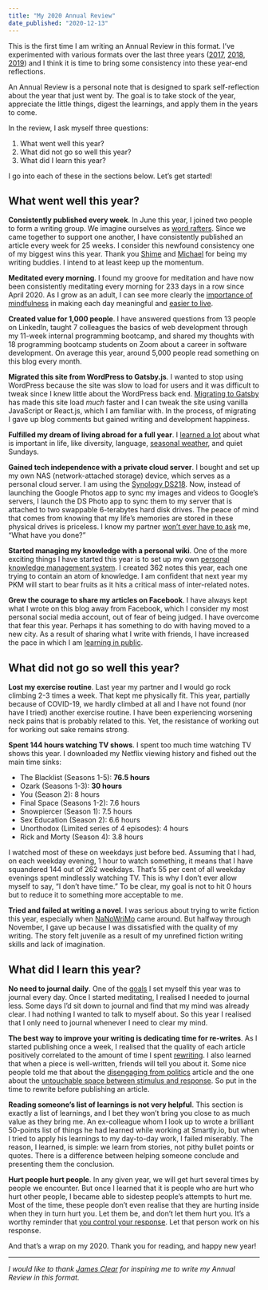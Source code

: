 ```yaml
---
title: "My 2020 Annual Review"
date_published: "2020-12-13"
---
```


This is the first time I am writing an Annual Review in this format. I’ve experimented with various formats over the last three years ([2017](/2017-12-31-new-years-resolution-2018/), [2018](/2018-12-29-my-favourite-posts-from-2018/), [2019](/2019-12-31-goals-for-2020/)) and I think it is time to bring some consistency into these year-end reflections.

An Annual Review is a personal note that is designed to spark self-reflection about the year that just went by. The goal is to take stock of the year, appreciate the little things, digest the learnings, and apply them in the years to come.

In the review, I ask myself three questions:

1. What went well this year?
2. What did not go so well this year?
3. What did I learn this year?

I go into each of these in the sections below. Let’s get started!

## What went well this year?
**Consistently published every week**. In June this year, I joined two people to form a writing group. We imagine ourselves as [word rafters](/2020-06-28-word-rafting/). Since we came together to support one another, I have consistently published an article every week for 25 weeks. I consider this newfound consistency one of my biggest wins this year. Thank you [Shime](https://shime.sh/) and [Michael](https://michaelsoolee.com/) for being my writing buddies. I intend to at least keep up the momentum.

**Meditated every morning**. I found my groove for meditation and have now been consistently meditating every morning for 233 days in a row since April 2020. As I grow as an adult, I can see more clearly the [importance of mindfulness](/2020-08-02-reflecting-on-100-days-of-daily-meditation/) in making each day meaningful and [easier to live](/2020-11-29-the-untouchable-space-between-stimulus-and-response/). 

**Created value for 1,000 people**. I have answered questions from 13 people on LinkedIn, taught 7 colleagues the basics of web development through my 11-week internal programming bootcamp, and shared my thoughts with 18 programming bootcamp students on Zoom about a career in software development. On average this year, around 5,000 people read something on this blog every month.

**Migrated this site from WordPress to Gatsby.js**.  I wanted to stop using WordPress because the site was slow to load for users and it was difficult to tweak since I knew little about the WordPress back end. [Migrating to Gatsby](https://www.nickang.com/2020-05-30-why-i-migrated-my-blog-from-wordpress-to-gatsby/) has made this site load *much* faster and I can tweak the site using vanilla JavaScript or React.js, which I am familiar with. In the process, of migrating I gave up blog comments but gained writing and development happiness.

**Fulfilled my dream of living abroad for a full year**. I [learned a lot](/2020-10-04-7-things-i-learned-from-my-first-year-living-in-berlin-away-from-singapore/) about what is important in life, like diversity, language, [seasonal weather](/2020-08-23-why-i-love-the-seasons/), and quiet Sundays. 

**Gained tech independence with a private cloud server**. I bought and set up my own NAS (network-attached storage) device, which serves as a personal cloud server. I am using the [Synology DS218](https://www.synology.com/en-global/products/DS218). Now, instead of launching the Google Photos app to sync my images and videos to Google’s servers, I launch the DS Photo app to sync them to my server that is attached to two swappable 6-terabytes hard disk drives. The peace of mind that comes from knowing that my life’s memories are stored in these physical drives is priceless. I know my partner [won’t ever have to ask](/2020-04-16-tech-independence/) me, “What have you done?”

**Started managing my knowledge with a personal wiki**. One of the more exciting things I have started this year is to set up my own [personal knowledge management system](/2020-07-05-personal-knowledge-management-system/). I created 362 notes this year, each one trying to contain an atom of knowledge. I am confident that next year my PKM will start to bear fruits as it hits a critical mass of inter-related notes.

**Grew the courage to share my articles on Facebook**. I have always kept what I wrote on this blog away from Facebook, which I consider my most personal social media account, out of fear of being judged. I have overcome that fear this year. Perhaps it has something to do with having moved to a new city. As a result of sharing what I write with friends, I have increased the pace in which I am [learning in public](/2020-10-11-learning-in-public/).

## What did not go so well this year?
**Lost my exercise routine**. Last year my partner and I would go rock climbing 2-3 times a week. That kept me physically fit. This year, partially because of COVID-19, we hardly climbed at all and I have not found (nor have I tried) another exercise routine. I have been experiencing worsening neck pains that is probably related to this. Yet, the resistance of working out for working out sake remains strong.

**Spent 144 hours watching TV shows**. I spent too much time watching TV shows this year. I downloaded my Netflix viewing history and fished out the main time sinks:

- The Blacklist (Seasons 1-5): **76.5 hours**
- Ozark (Seasons 1-3): **30 hours**
- You (Season 2): 8 hours
- Final Space (Seasons 1-2): 7.6 hours
- Snowpiercer (Season 1): 7.5 hours
- Sex Education (Season 2): 6.6 hours
- Unorthodox (Limited series of 4 episodes): 4 hours
- Rick and Morty (Season 4): 3.8 hours

I watched most of these on weekdays just before bed. Assuming that I had, on each weekday evening, 1 hour to watch something, it means that I have squandered 144 out of 262 weekdays. That’s 55 per cent of all weekday evenings spent mindlessly watching TV. This is why I don’t ever allow myself to say, “I don’t have time.” To be clear, my goal is not to hit 0 hours but to reduce it to something more acceptable to me.

**Tried and failed at writing a novel**. I was serious about trying to write fiction this year, especially when [NaNoWriMo](https://nanowrimo.org/) came around. But halfway through November, I gave up because I was dissatisfied with the quality of my writing. The story felt juvenile as a result of my unrefined fiction writing skills and lack of imagination. 

## What did I learn this year?
**No need to journal daily**. One of the [goals](/2019-12-31-goals-for-2020/) I set myself this year was to journal every day. Once I started meditating, I realised I needed to journal less. Some days I’d sit down to journal and find that my mind was already clear. I had nothing I wanted to talk to myself about. So this year I realised that I only need to journal whenever I need to clear my mind.

**The best way to improve your writing is dedicating time for re-writes**. As I started publishing once a week, I realised that the quality of each article positively correlated to the amount of time I spent [rewriting](https://qr.ae/pNe3tg). I also learned that when a piece is well-written, friends will tell you about it. Some nice people told me that about the  [disengaging from politics](/2020-11-22-why-you-might-want-to-disengage-from-politics/) article and the one about the [untouchable space between stimulus and response](/2020-11-29-the-untouchable-space-between-stimulus-and-response/). So put in the time to rewrite before publishing an article.

**Reading someone’s list of learnings is not very helpful**. This section is exactly a list of learnings, and I bet they won’t bring you close to as much value as they bring me. An ex-colleague whom I look up to wrote a brilliant 50-points list of things he had learned while working at Smartly.io, but when I tried to apply his learnings to my day-to-day work, I failed miserably. The reason, I learned, is simple: we learn from stories, not pithy bullet points or quotes. There is a difference between helping someone conclude and presenting them the conclusion.

**Hurt people hurt people**. In any given year, we will get hurt several times by people we encounter. But once I learned that it is people who are hurt who hurt other people, I became able to sidestep people’s attempts to hurt me. Most of the time, these people don’t even realise that they are hurting inside when they in turn hurt you. Let them be, and don’t let them hurt you. It’s a worthy reminder that [you control your response](/2020-11-29-the-untouchable-space-between-stimulus-and-response/). Let that person work on his response.

And that’s a wrap on my 2020. Thank you for reading, and happy new year!

---

_I would like to thank [James Clear](https://jamesclear.com/2013-annual-review) for inspiring me to write my Annual Review in this format._